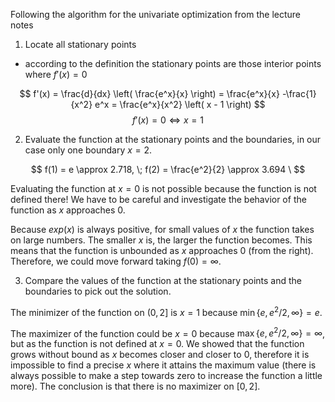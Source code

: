 Following the algorithm for the univariate optimization from the lecture notes

1. Locate all stationary points
  - according to the definition the stationary points are those interior points where $f'(x) = 0$

$$
f'(x) = \frac{d}{dx} \left( \frac{e^x}{x} \right) = \frac{e^x}{x} -\frac{1}{x^2} e^x = \frac{e^x}{x^2} \left( x - 1 \right)
$$
$$
f'(x) =0 \iff x=1 
$$


2. Evaluate the function at the stationary points and the boundaries, in our case only one boundary $x=2$.

$$
f(1) = e \approx 2.718, \; f(2) = \frac{e^2}{2} \approx 3.694 \
$$ 

Evaluating the function at $x=0$ is not possible because the function is not defined there!  We have to be careful and investigate the behavior of the function as $x$ approaches $0$.

Because $exp(x)$ is always positive, for small values of $x$ the function takes on large numbers.  The smaller $x$ is, the larger the function becomes.  This means that the function is unbounded as $x$ approaches $0$ (from the right).  Therefore, we could move forward taking $f(0) = \infty$.

3. Compare the values of the function at the stationary points and the boundaries to pick out the solution.

The minimizer of the function on $(0,2]$ is $x=1$ because $\min\{e,e^2/2,\infty\} = e$.

The maximizer of the function could be $x=0$ because $\max\{e,e^2/2,\infty\} = \infty$, but as the function is not defined at $x=0$. We showed that the function grows without bound as $x$ becomes closer and closer to 0, therefore it is impossible to find a precise $x$ where it attains the maximum value (there is always possible to make a step towards zero to increase the function a little more).
The conclusion is that there is no maximizer on $[0,2]$.
